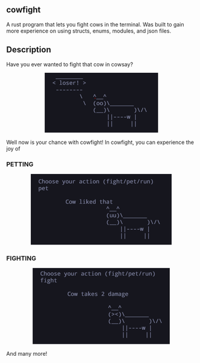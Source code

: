 ## cowfight
A rust program that lets you fight cows in the terminal. Was built to gain more experience on using structs, enums, modules, and json files.

## Description
Have you ever wanted to fight that cow in cowsay? 
<p align="center">
    <img src="./images/evil_cow.PNG">
</p>
Well now is your chance with cowfight! In cowfight, you can experience the joy of

### PETTING
<p align="center">
    <img src="./images/pet.PNG">
</p>

### FIGHTING
<p align="center">
    <img src="./images/fight.PNG">
</p>

And many more!